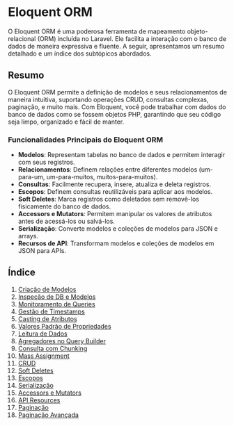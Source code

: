 # Eloquent ORM

O Eloquent ORM é uma poderosa ferramenta de mapeamento objeto-relacional (ORM) incluída no Laravel. Ele facilita a interação com o banco de dados de maneira expressiva e fluente. A seguir, apresentamos um resumo detalhado e um índice dos subtópicos abordados.

## Resumo

O Eloquent ORM permite a definição de modelos e seus relacionamentos de maneira intuitiva, suportando operações CRUD, consultas complexas, paginação, e muito mais. Com Eloquent, você pode trabalhar com dados do banco de dados como se fossem objetos PHP, garantindo que seu código seja limpo, organizado e fácil de manter.

### Funcionalidades Principais do Eloquent ORM

- **Modelos**: Representam tabelas no banco de dados e permitem interagir com seus registros.
- **Relacionamentos**: Definem relações entre diferentes modelos (um-para-um, um-para-muitos, muitos-para-muitos).
- **Consultas**: Facilmente recupera, insere, atualiza e deleta registros.
- **Escopos**: Definem consultas reutilizáveis para aplicar aos modelos.
- **Soft Deletes**: Marca registros como deletados sem removê-los fisicamente do banco de dados.
- **Accessors e Mutators**: Permitem manipular os valores de atributos antes de acessá-los ou salvá-los.
- **Serialização**: Converte modelos e coleções de modelos para JSON e arrays.
- **Recursos de API**: Transformam modelos e coleções de modelos em JSON para APIs.

## Índice

1. [Criação de Modelos](./eloquent-orm/model-creation.md)
2. [Inspeção de DB e Modelos](./eloquent-orm/db-inspection.md)
3. [Monitoramento de Queries](./eloquent-orm/query-monitoring.md)
4. [Gestão de Timestamps](./eloquent-orm/timestamps-management.md)
5. [Casting de Atributos](./eloquent-orm/attribute-casting.md)
6. [Valores Padrão de Propriedades](./eloquent-orm/default-property-values.md)
7. [Leitura de Dados](./eloquent-orm/data-reading.md)
8. [Agregadores no Query Builder](./eloquent-orm/query-aggregators.md)
9. [Consulta com Chunking](./eloquent-orm/chunking-queries.md)
10. [Mass Assignment](./eloquent-orm/mass-assignment.md)
11. [CRUD](./eloquent-orm/crud.md)
12. [Soft Deletes](./eloquent-orm/soft-deletes.md)
13. [Escopos](./eloquent-orm/scopes.md)
14. [Serialização](./eloquent-orm/serialization.md)
15. [Accessors e Mutators](./eloquent-orm/accessors-mutators.md)
16. [API Resources](./eloquent-orm/api-resources.md)
17. [Paginação](./eloquent-orm/pagination.md)
18. [Paginação Avançada](./eloquent-orm/pagination-advanced.md)
